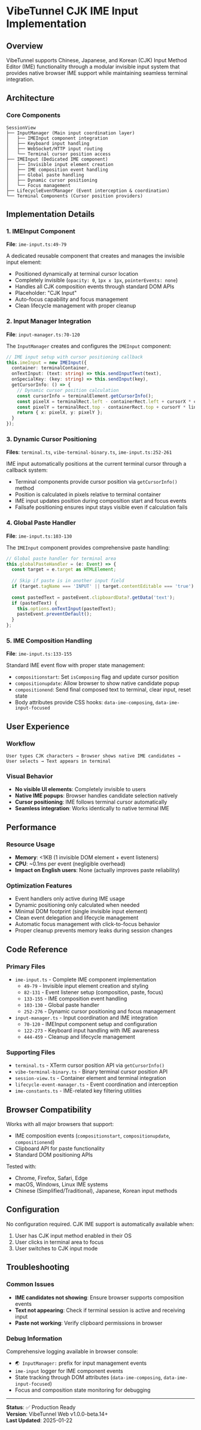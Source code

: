 # VibeTunnel CJK IME Input Implementation

## Overview

VibeTunnel supports Chinese, Japanese, and Korean (CJK) Input Method Editor (IME) functionality through a modular invisible input system that provides native browser IME support while maintaining seamless terminal integration.

## Architecture

### Core Components
```
SessionView
├── InputManager (Main input coordination layer)
│   ├── IMEInput component integration
│   ├── Keyboard input handling
│   ├── WebSocket/HTTP input routing
│   └── Terminal cursor position access
├── IMEInput (Dedicated IME component)
│   ├── Invisible input element creation
│   ├── IME composition event handling
│   ├── Global paste handling
│   ├── Dynamic cursor positioning
│   └── Focus management
├── LifecycleEventManager (Event interception & coordination)
└── Terminal Components (Cursor position providers)
```

## Implementation Details

### 1. IMEInput Component
**File**: `ime-input.ts:49-79`

A dedicated reusable component that creates and manages the invisible input element:
- Positioned dynamically at terminal cursor location
- Completely invisible (`opacity: 0`, `1px x 1px`, `pointerEvents: none`)
- Handles all CJK composition events through standard DOM APIs
- Placeholder: "CJK Input"
- Auto-focus capability and focus management
- Clean lifecycle management with proper cleanup

### 2. Input Manager Integration
**File**: `input-manager.ts:70-120`

The `InputManager` creates and configures the `IMEInput` component:
```typescript
// IME input setup with cursor positioning callback
this.imeInput = new IMEInput({
  container: terminalContainer,
  onTextInput: (text: string) => this.sendInputText(text),
  onSpecialKey: (key: string) => this.sendInput(key),
  getCursorInfo: () => {
    // Dynamic cursor position calculation
    const cursorInfo = terminalElement.getCursorInfo();
    const pixelX = terminalRect.left - containerRect.left + cursorX * charWidth;
    const pixelY = terminalRect.top - containerRect.top + cursorY * lineHeight + lineHeight;
    return { x: pixelX, y: pixelY };
  }
});
```

### 3. Dynamic Cursor Positioning
**Files**: `terminal.ts`, `vibe-terminal-binary.ts`, `ime-input.ts:252-261`

IME input automatically positions at the current terminal cursor through a callback system:
- Terminal components provide cursor position via `getCursorInfo()` method
- Position is calculated in pixels relative to terminal container
- IME input updates position during composition start and focus events
- Failsafe positioning ensures input stays visible even if calculation fails

### 4. Global Paste Handler
**File**: `ime-input.ts:103-130`

The `IMEInput` component provides comprehensive paste handling:
```typescript
// Global paste handler for terminal area
this.globalPasteHandler = (e: Event) => {
  const target = e.target as HTMLElement;
  
  // Skip if paste is in another input field
  if (target.tagName === 'INPUT' || target.contentEditable === 'true') return;
  
  const pastedText = pasteEvent.clipboardData?.getData('text');
  if (pastedText) {
    this.options.onTextInput(pastedText);
    pasteEvent.preventDefault();
  }
};
```

### 5. IME Composition Handling
**File**: `ime-input.ts:133-155`

Standard IME event flow with proper state management:
- `compositionstart`: Set `isComposing` flag and update cursor position
- `compositionupdate`: Allow browser to show native candidate popup
- `compositionend`: Send final composed text to terminal, clear input, reset state
- Body attributes provide CSS hooks: `data-ime-composing`, `data-ime-input-focused`

## User Experience

### Workflow
```
User types CJK characters → Browser shows native IME candidates → 
User selects → Text appears in terminal
```

### Visual Behavior
- **No visible UI elements**: Completely invisible to users
- **Native IME popups**: Browser handles candidate selection natively
- **Cursor positioning**: IME follows terminal cursor automatically
- **Seamless integration**: Works identically to native terminal IME

## Performance

### Resource Usage
- **Memory**: <1KB (1 invisible DOM element + event listeners)
- **CPU**: ~0.1ms per event (negligible overhead)
- **Impact on English users**: None (actually improves paste reliability)

### Optimization Features
- Event handlers only active during IME usage
- Dynamic positioning only calculated when needed
- Minimal DOM footprint (single invisible input element)
- Clean event delegation and lifecycle management
- Automatic focus management with click-to-focus behavior
- Proper cleanup prevents memory leaks during session changes

## Code Reference

### Primary Files
- `ime-input.ts` - Complete IME component implementation
  - `49-79` - Invisible input element creation and styling
  - `82-131` - Event listener setup (composition, paste, focus)
  - `133-155` - IME composition event handling
  - `103-130` - Global paste handler
  - `252-276` - Dynamic cursor positioning and focus management
- `input-manager.ts` - Input coordination and IME integration
  - `70-120` - IMEInput component setup and configuration
  - `122-273` - Keyboard input handling with IME awareness
  - `444-459` - Cleanup and lifecycle management

### Supporting Files
- `terminal.ts` - XTerm cursor position API via `getCursorInfo()`
- `vibe-terminal-binary.ts` - Binary terminal cursor position API
- `session-view.ts` - Container element and terminal integration
- `lifecycle-event-manager.ts` - Event coordination and interception
- `ime-constants.ts` - IME-related key filtering utilities

## Browser Compatibility

Works with all major browsers that support:
- IME composition events (`compositionstart`, `compositionupdate`, `compositionend`)
- Clipboard API for paste functionality
- Standard DOM positioning APIs

Tested with:
- Chrome, Firefox, Safari, Edge
- macOS, Windows, Linux IME systems
- Chinese (Simplified/Traditional), Japanese, Korean input methods

## Configuration

No configuration required. CJK IME support is automatically available when:
1. User has CJK input method enabled in their OS
2. User clicks in terminal area to focus
3. User switches to CJK input mode

## Troubleshooting

### Common Issues
- **IME candidates not showing**: Ensure browser supports composition events
- **Text not appearing**: Check if terminal session is active and receiving input
- **Paste not working**: Verify clipboard permissions in browser

### Debug Information
Comprehensive logging available in browser console:
- `🌏 InputManager:` prefix for input management events
- `ime-input` logger for IME component events
- State tracking through DOM attributes (`data-ime-composing`, `data-ime-input-focused`)
- Focus and composition state monitoring for debugging

---

**Status**: ✅ Production Ready  
**Version**: VibeTunnel Web v1.0.0-beta.14+  
**Last Updated**: 2025-01-22